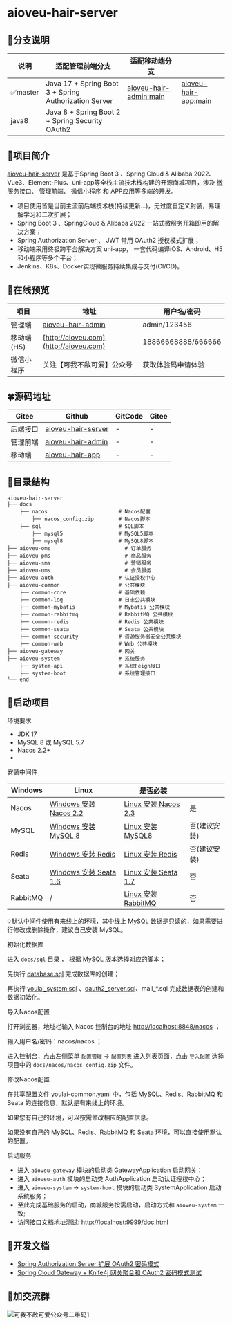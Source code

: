 # aioveu-hair-server



##  🌱分支说明

| 说明    | 适配管理前端分支                                      | 适配移动端分支                                               |                                                              |
| ------- | ----------------------------------------------------- | ------------------------------------------------------------ | ------------------------------------------------------------ |
| ✅master | Java 17 + Spring Boot 3 + Spring Authorization Server | [aioveu-hair-admin:main](https://github.com/ambitiouschild/aioveu-hair-admin) | [aioveu-hair-app:main](https://github.com/ambitiouschild/aioveu-hair-app) |
| java8   | Java 8 + Spring Boot 2 + Spring Security OAuth2       |                                                              |                                                              |



##  🚀项目简介



[aioveu-hair-server](https://github.com/ambitiouschild/aioveu-hair-server) 是基于Spring Boot 3 、Spring Cloud & Alibaba 2022、Vue3、Element-Plus、uni-app等全栈主流技术栈构建的开源商城项目，涉及 [微服务接口](https://github.com/ambitiouschild/aioveu-hair-server)、 [管理前端](https://github.com/ambitiouschild/aioveu-hair-admin)、 [微信小程序](https://github.com/ambitiouschild/aioveu-hair-app) 和 [APP应用](https://github.com/ambitiouschild/aioveu-hair-app)等多端的开发。

- 项目使用皆是当前主流前后端技术栈(持续更新...)，无过度自定义封装，易理解学习和二次扩展；
- Spring Boot 3 、SpringCloud & Alibaba 2022 一站式微服务开箱即用的解决方案；
- Spring Authorization Server 、 JWT 常用 OAuth2 授权模式扩展；
- 移动端采用终极跨平台解决方案 uni-app， 一套代码编译iOS、Android、H5和小程序等多个平台；
- Jenkins、K8s、Docker实现微服务持续集成与交付(CI/CD)。



##  🌈在线预览



| 项目       | 地址                                                         | 用户名/密码        |
| ---------- | ------------------------------------------------------------ | ------------------ |
| 管理端     | [aioveu-hair-admin](https://github.com/ambitiouschild/aioveu-hair-admin) | admin/123456       |
| 移动端(H5) | [http://aioveu.com](http://aioveu.com)                       | 18866668888/666666 |
| 微信小程序 | 关注【可我不敌可爱】公众号                                   | 获取体验码申请体验 |



##  🍀源码地址



| Gitee    | Github                                                       | GitCode | Gitee |
| -------- | ------------------------------------------------------------ | ------- | ----- |
| 后端接口 | [aioveu-hair-server](https://github.com/ambitiouschild/aioveu-hair-server) | -       | -     |
| 管理前端 | [aioveu-hair-admin](https://github.com/ambitiouschild/aioveu-hair-admin) | -       | -     |
| 移动端   | [aioveu-hair-app](https://github.com/ambitiouschild/aioveu-hair-app) | -       | -     |





##  📁目录结构



```
aioveu-hair-server
├── docs  
    ├── nacos                       # Nacos配置
        ├── nacos_config.zip        # Nacos脚本   
    ├── sql                         # SQL脚本
        ├── mysql5                  # MySQL5脚本
        ├── mysql8                  # MySQL8脚本
├── aioveu-oms                        # 订单服务
├── aioveu-pms                        # 商品服务
├── aioveu-sms                        # 营销服务
├── aioveu-ums                        # 会员服务
├── aioveu-auth                     # 认证授权中心
├── aioveu-common                   # 公共模块
    ├── common-core                 # 基础依赖
    ├── common-log                  # 日志公共模块
    ├── common-mybatis              # Mybatis 公共模块
    ├── common-rabbitmq             # RabbitMQ 公共模块
    ├── common-redis                # Redis 公共模块
    ├── common-seata                # Seata 公共模块
    ├── common-security             # 资源服务器安全公共模块
    ├── common-web                  # Web 公共模块
├── aioveu-gateway                  # 网关
├── aioveu-system                   # 系统服务
    ├── system-api                  # 系统Feign接口
    ├── system-boot                 # 系统管理接口
└── end       
```



##  🌌启动项目

环境要求



- JDK 17
- MySQL 8 或 MySQL 5.7
- Nacos 2.2+
- 

安装中间件



| Windows  | Linux                                                        | 是否必装                                                     |              |
| -------- | ------------------------------------------------------------ | ------------------------------------------------------------ | ------------ |
| Nacos    | [Windows 安装 Nacos 2.2](https://gitee.com/link?target=https%3A%2F%2Fyoulai.blog.csdn.net%2Farticle%2Fdetails%2F130864925) | [Linux 安装 Nacos 2.3](https://gitee.com/link?target=https%3A%2F%2Fyoulai.blog.csdn.net%2Farticle%2Fdetails%2F132592040) | 是           |
| MySQL    | [Windows 安装 MySQL 8](https://gitee.com/link?target=https%3A%2F%2Fyoulai.blog.csdn.net%2Farticle%2Fdetails%2F133272887) | [Linux 安装 MySQL8](https://gitee.com/link?target=https%3A%2F%2Fyoulai.blog.csdn.net%2Farticle%2Fdetails%2F130398179) | 否(建议安装) |
| Redis    | [Windows 安装 Redis](https://gitee.com/link?target=https%3A%2F%2Fyoulai.blog.csdn.net%2Farticle%2Fdetails%2F133410293) | [Linux 安装 Redis](https://gitee.com/link?target=https%3A%2F%2Fyoulai.blog.csdn.net%2Farticle%2Fdetails%2F130439335) | 否(建议安装) |
| Seata    | [Windows 安装 Seata 1.6](https://gitee.com/link?target=https%3A%2F%2Fyoulai.blog.csdn.net%2Farticle%2Fdetails%2F133295970) | [Linux 安装 Seata 1.7](https://gitee.com/link?target=https%3A%2F%2Fyoulai.blog.csdn.net%2Farticle%2Fdetails%2F133376131) | 否           |
| RabbitMQ | /                                                            | [Linux 安装 RabbitMQ](https://gitee.com/link?target=https%3A%2F%2Fblog.csdn.net%2Fu013737132%2Farticle%2Fdetails%2F130439122) | 否           |

💡默认中间件使用有来线上的环境，其中线上 MySQL 数据是只读的，如果需要进行修改或删除操作，建议自己安装 MySQL。

初始化数据库



进入 `docs/sql` 目录 ， 根据 MySQL 版本选择对应的脚本；

先执行 [database.sql](https://gitee.com/youlaitech/youlai-mall/blob/master/docs%2Fsql%2Fmysql8%2Fdatabase.sql) 完成数据库的创建；

再执行 [youlai_system.sql](https://gitee.com/youlaitech/youlai-mall/blob/master/docs%2Fsql%2Fmysql8%2Fyoulai_system.sql) 、[oauth2_server.sql](https://gitee.com/youlaitech/youlai-mall/blob/master/docs%2Fsql%2Fmysql8%2Foauth2_server.sql)、mall_*.sql 完成数据表的创建和数据初始化。



导入Nacos配置

打开浏览器，地址栏输入 Nacos 控制台的地址 [http://localhost:8848/nacos](https://gitee.com/link?target=http%3A%2F%2Flocalhost%3A8848%2Fnacos) ；

输入用户名/密码：nacos/nacos ；

进入控制台，点击左侧菜单 `配置管理` → `配置列表` 进入列表页面，点击 `导入配置` 选择项目中的 `docs/nacos/nacos_config.zip` 文件。



修改Nacos配置



在共享配置文件 youlai-common.yaml 中，包括 MySQL、Redis、RabbitMQ 和 Seata 的连接信息，默认是有来线上的环境。

如果您有自己的环境，可以按需修改相应的配置信息。

如果没有自己的 MySQL、Redis、RabbitMQ 和 Seata 环境，可以直接使用默认的配置。



启动服务

- 进入 `aioveu-gateway` 模块的启动类 GatewayApplication 启动网关；
- 进入 `aioveu-auth` 模块的启动类 AuthApplication 启动认证授权中心；
- 进入 `aioveu-system` → `system-boot` 模块的启动类 SystemApplication 启动系统服务；
- 至此完成基础服务的启动，商城服务按需启动，启动方式和 `aioveu-system` 一致;
- 访问接口文档地址测试: [http://localhost:9999/doc.html](https://gitee.com/link?target=http%3A%2F%2Flocalhost%3A9999%2Fdoc.html)



##  📝开发文档



- [Spring Authorization Server 扩展 OAuth2 密码模式](https://gitee.com/link?target=https%3A%2F%2Fyoulai.blog.csdn.net%2Farticle%2Fdetails%2F134024381)
- [Spring Cloud Gateway + Knife4j 网关聚合和 OAuth2 密码模式测试](https://gitee.com/link?target=https%3A%2F%2Fyoulai.blog.csdn.net%2Farticle%2Fdetails%2F134081509)

##  💖加交流群

![可我不敌可爱公众号二维码1](F:\Coding\aioveu-hair\aioveu-hair-server\可我不敌可爱公众号二维码1.jpg)
